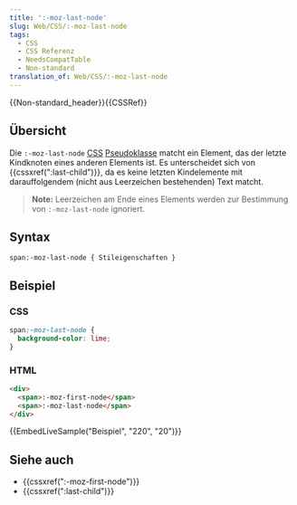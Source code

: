 ```yaml
---
title: ':-moz-last-node'
slug: Web/CSS/:-moz-last-node
tags:
  - CSS
  - CSS Referenz
  - NeedsCompatTable
  - Non-standard
translation_of: Web/CSS/:-moz-last-node
---
```

{{Non-standard_header}}{{CSSRef}}

## Übersicht

Die `:-moz-last-node` [CSS](/de/docs/Web/CSS) [Pseudoklasse](/de/docs/Web/CSS/Pseudo-classes "Pseudo-classes") matcht ein Element, das der letzte Kindknoten eines anderen Elements ist. Es unterscheidet sich von {{cssxref(":last-child")}}, da es keine letzten Kindelemente mit darauffolgendem (nicht aus Leerzeichen bestehenden) Text matcht.

> **Note:** Leerzeichen am Ende eines Elements werden zur Bestimmung von `:-moz-last-node` ignoriert.

## Syntax

    span:-moz-last-node { Stileigenschaften }

## Beispiel

### CSS

```css
span:-moz-last-node {
  background-color: lime;
}
```

### HTML

```html
<div>
  <span>:-moz-first-node</span>
  <span>:-moz-last-node</span>
</div>
```

{{EmbedLiveSample("Beispiel", "220", "20")}}

## Siehe auch

- {{cssxref(":-moz-first-node")}}
- {{cssxref(":last-child")}}
